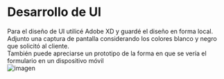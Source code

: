# Desarrollo de UI <br>
Para el diseño de UI utilicé Adobe XD y guardé el diseño en forma local.<br>
Adjunto una captura de pantalla considerando los colores blanco y negro que solicitó al cliente.<br>
También puede apreciarse un prototipo de la forma en que se vería el formulario en un dispositivo móvil<br>
![imagen](https://user-images.githubusercontent.com/99080355/155807843-ab30ab4f-424d-41e2-b3d9-1c8082f74e9b.png)
